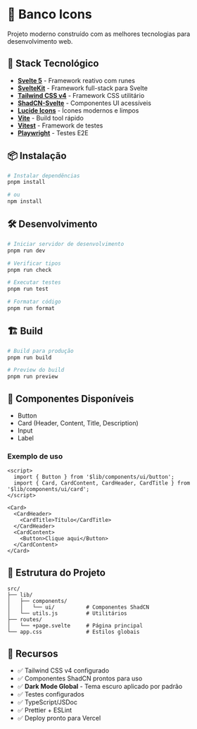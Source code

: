 # 🏦 Banco Icons

Projeto moderno construído com as melhores tecnologias para desenvolvimento web.

## 🚀 Stack Tecnológico

- **[Svelte 5](https://svelte.dev/)** - Framework reativo com runes
- **[SvelteKit](https://kit.svelte.dev/)** - Framework full-stack para Svelte
- **[Tailwind CSS v4](https://tailwindcss.com/)** - Framework CSS utilitário
- **[ShadCN-Svelte](https://shadcn-svelte.com/)** - Componentes UI acessíveis
- **[Lucide Icons](https://lucide.dev/)** - Ícones modernos e limpos
- **[Vite](https://vitejs.dev/)** - Build tool rápido
- **[Vitest](https://vitest.dev/)** - Framework de testes
- **[Playwright](https://playwright.dev/)** - Testes E2E

## 📦 Instalação

```bash
# Instalar dependências
pnpm install

# ou
npm install
```

## 🛠️ Desenvolvimento

```bash
# Iniciar servidor de desenvolvimento
pnpm run dev

# Verificar tipos
pnpm run check

# Executar testes
pnpm run test

# Formatar código
pnpm run format
```

## 🏗️ Build

```bash
# Build para produção
pnpm run build

# Preview do build
pnpm run preview
```

## 🎨 Componentes Disponíveis

- Button
- Card (Header, Content, Title, Description)
- Input
- Label

### Exemplo de uso

```svelte
<script>
  import { Button } from '$lib/components/ui/button';
  import { Card, CardContent, CardHeader, CardTitle } from '$lib/components/ui/card';
</script>

<Card>
  <CardHeader>
    <CardTitle>Título</CardTitle>
  </CardHeader>
  <CardContent>
    <Button>Clique aqui</Button>
  </CardContent>
</Card>
```

## 📁 Estrutura do Projeto

```text
src/
├── lib/
│   ├── components/
│   │   └── ui/          # Componentes ShadCN
│   └── utils.js         # Utilitários
├── routes/
│   └── +page.svelte     # Página principal
└── app.css              # Estilos globais
```

## 🎯 Recursos

- ✅ Tailwind CSS v4 configurado
- ✅ Componentes ShadCN prontos para uso
- ✅ **Dark Mode Global** - Tema escuro aplicado por padrão
- ✅ Testes configurados
- ✅ TypeScript/JSDoc
- ✅ Prettier + ESLint
- ✅ Deploy pronto para Vercel
